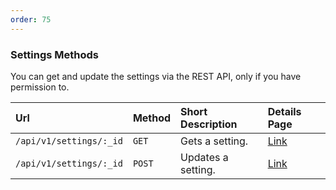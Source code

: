 ```yaml
---
order: 75
---
```


### Settings Methods
You can get and update the settings via the REST API, only if you have permission to.

| Url | Method | Short Description | Details Page |
| :--- | :--- | :--- | :--- |
| `/api/v1/settings/:_id` | `GET` | Gets a setting. | [Link](get.md) |
| `/api/v1/settings/:_id` | `POST` | Updates a setting. | [Link](update.md) |
